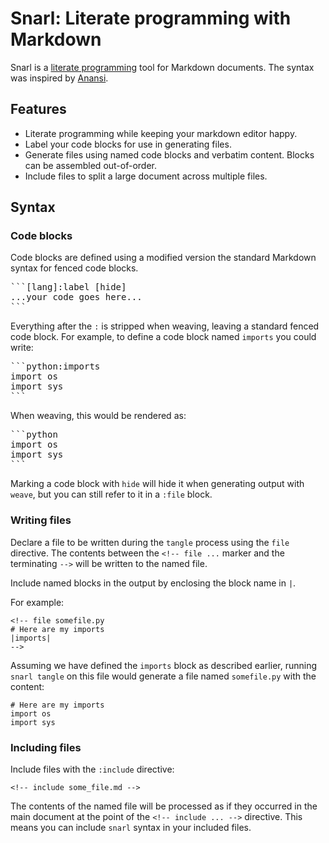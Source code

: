 # Snarl: Literate programming with Markdown

Snarl is a [literate programming][] tool for Markdown documents.  The syntax was inspired by [Anansi][].

## Features

- Literate programming while keeping your markdown editor happy.
- Label your code blocks for use in generating files.
- Generate files using named code blocks and verbatim content. Blocks
  can be assembled out-of-order.
- Include files to split a large document across multiple files.

## Syntax

### Code blocks

Code blocks are defined using a modified version the standard Markdown syntax for fenced code blocks.

<pre>
```[lang]:label [hide]
...your code goes here...
```
</pre>

Everything after the `:` is stripped when weaving, leaving a standard fenced code block. For example, to define a code block named `imports` you could write:

<pre>
```python:imports
import os
import sys
```
</pre>

When weaving, this would be rendered as:

<pre>
```python
import os
import sys
```
</pre>

Marking a code block with `hide` will hide it when generating output with `weave`, but you can still refer to it in a `:file` block.

### Writing files

Declare a file to be written during the `tangle` process using the `file` directive. The contents between the `<!-- file ...` marker and the terminating `-->` will be written to the named file.

Include named blocks in the output by enclosing the block name in `|`.

For example:

```
<!-- file somefile.py
# Here are my imports
|imports|
-->
```

Assuming we have defined the `imports` block as described earlier, running `snarl tangle` on this file would generate a file named `somefile.py` with the content:

```
# Here are my imports
import os
import sys
```

### Including files

Include files with the `:include` directive:

```
<!-- include some_file.md -->
```

The contents of the named file will be processed as if they occurred in the main document at the point of the `<!-- include ... -->` directive. This means you can include `snarl` syntax in your included files.

[literate programming]: https://en.wikipedia.org/wiki/Literate_programming
[anansi]: https://john-millikin.com/software/anansi
